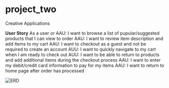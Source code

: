 # project_two
Creative Applications 

**User Story**
As a user *or* AAU: I want to browse a list of pupular/suggested products that I can view to order
AAU: I want to review item description and add items to my cart
AAU: I want to checkout as a guest and not be required to create an account
AUU: I want to quickly navigate to my cart when I am ready to check out
AUU: I want to be able to return to products and add additional items during the checkout process
AAU: I want to enter my debit/credit card information to pay for my items
AAU: I want to return to home page after order has processed

![ERD](https://user-images.githubusercontent.com/93225314/149634581-c853dd19-2c49-43e7-88ae-2f06ef46e23f.jpg)

